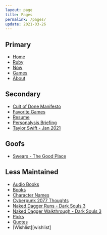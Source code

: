 ```yaml
---
layout: page
title: Pages
permalink: /pages/
update: 2021-03-26
---
```


## Primary

* [Home][home]
* [Ruby][ruby]
* [Now][now]
* [Games][games]
* [About][about]

## Secondary

* [Cult of Done Manifesto][cult of done]
* [Favorite Games][favorite games]
* [Resume][resume]
* [Personalysis Briefing][personalysis]
* [Taylor Swift - Jan 2021][taylor swift]

## Goofs

* [Swears - The Good Place][swears]

## Less Maintained

* [Audio Books][audio books]
* [Books][books]
* [Character Names][character names]
* [Cyberpunk 2077 Thoughts][cyberpunk 2077]
* [Naked Dagger Runs - Dark Souls 3][naked dagger]
* [Naked Dagger Walkthrough - Dark Souls 3][naked dagger walkthrough]
* [Picks][picks]
* [Quotes][quotes]
* [Wishlist][wishlist]


[about]: /about/
[audio books]: /audio-books/
[books]: /books/
[character names]: /character-names/
[cult of done]: /cult-of-done/
[cyberpunk 2077]: /cyberpunk-2077/
[favorite games]: /favorite-games/
[home]: /
[games]: /games/
[naked dagger]: /naked-dagger/
[naked dagger walkthrough]: /naked-dagger-walkthrough-dark-souls-3/
[now]: /now/
[personalysis]: /personalysis/
[picks]: /picks/
[quotes]: /quotes/
[resume]: /resume/
[ruby]: /ruby/
[swears]: /swears/
[taylor swift]: /taylor-swift/
[wishlisht]: /wishlist/
